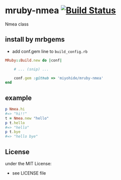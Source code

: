 # mruby-nmea   [![Build Status](https://travis-ci.org/miyohide/mruby-nmea.svg?branch=master)](https://travis-ci.org/miyohide/mruby-nmea)
Nmea class
## install by mrbgems
- add conf.gem line to `build_config.rb`

```ruby
MRuby::Build.new do |conf|

    # ... (snip) ...

    conf.gem :github => 'miyohide/mruby-nmea'
end
```
## example
```ruby
p Nmea.hi
#=> "hi!!"
t = Nmea.new "hello"
p t.hello
#=> "hello"
p t.bye
#=> "hello bye"
```

## License
under the MIT License:
- see LICENSE file
